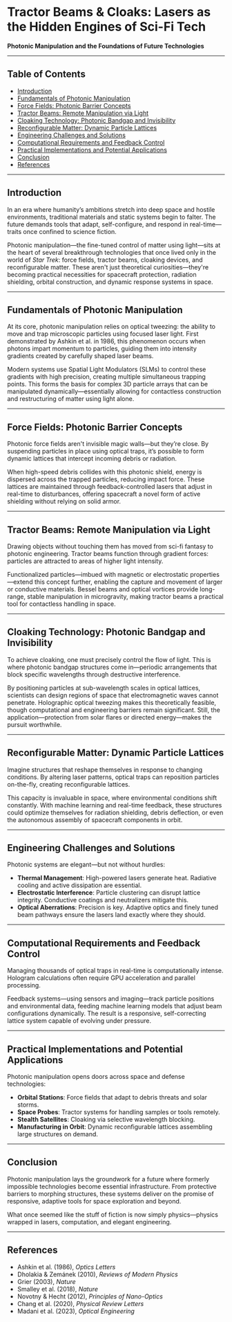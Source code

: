 # **Tractor Beams & Cloaks: Lasers as the Hidden Engines of Sci-Fi Tech**

**Photonic Manipulation and the Foundations of Future Technologies**

---

## Table of Contents

- [Introduction](#introduction)  
- [Fundamentals of Photonic Manipulation](#fundamentals-of-photonic-manipulation)  
- [Force Fields: Photonic Barrier Concepts](#force-fields-photonic-barrier-concepts)  
- [Tractor Beams: Remote Manipulation via Light](#tractor-beams-remote-manipulation-via-light)  
- [Cloaking Technology: Photonic Bandgap and Invisibility](#cloaking-technology-photonic-bandgap-and-invisibility)  
- [Reconfigurable Matter: Dynamic Particle Lattices](#reconfigurable-matter-dynamic-particle-lattices)  
- [Engineering Challenges and Solutions](#engineering-challenges-and-solutions)  
- [Computational Requirements and Feedback Control](#computational-requirements-and-feedback-control)  
- [Practical Implementations and Potential Applications](#practical-implementations-and-potential-applications)  
- [Conclusion](#conclusion)  
- [References](#references)

---

## Introduction

In an era where humanity’s ambitions stretch into deep space and hostile environments, traditional materials and static systems begin to falter. The future demands tools that adapt, self-configure, and respond in real-time—traits once confined to science fiction. 

Photonic manipulation—the fine-tuned control of matter using light—sits at the heart of several breakthrough technologies that once lived only in the world of *Star Trek*: force fields, tractor beams, cloaking devices, and reconfigurable matter. These aren't just theoretical curiosities—they're becoming practical necessities for spacecraft protection, radiation shielding, orbital construction, and dynamic response systems in space.

---

## Fundamentals of Photonic Manipulation

At its core, photonic manipulation relies on optical tweezing: the ability to move and trap microscopic particles using focused laser light. First demonstrated by Ashkin et al. in 1986, this phenomenon occurs when photons impart momentum to particles, guiding them into intensity gradients created by carefully shaped laser beams.

Modern systems use Spatial Light Modulators (SLMs) to control these gradients with high precision, creating multiple simultaneous trapping points. This forms the basis for complex 3D particle arrays that can be manipulated dynamically—essentially allowing for contactless construction and restructuring of matter using light alone.

---

## Force Fields: Photonic Barrier Concepts

Photonic force fields aren't invisible magic walls—but they’re close. By suspending particles in place using optical traps, it’s possible to form dynamic lattices that intercept incoming debris or radiation.

When high-speed debris collides with this photonic shield, energy is dispersed across the trapped particles, reducing impact force. These lattices are maintained through feedback-controlled lasers that adjust in real-time to disturbances, offering spacecraft a novel form of active shielding without relying on solid armor.

---

## Tractor Beams: Remote Manipulation via Light

Drawing objects without touching them has moved from sci-fi fantasy to photonic engineering. Tractor beams function through gradient forces: particles are attracted to areas of higher light intensity.

Functionalized particles—imbued with magnetic or electrostatic properties—extend this concept further, enabling the capture and movement of larger or conductive materials. Bessel beams and optical vortices provide long-range, stable manipulation in microgravity, making tractor beams a practical tool for contactless handling in space.

---

## Cloaking Technology: Photonic Bandgap and Invisibility

To achieve cloaking, one must precisely control the flow of light. This is where photonic bandgap structures come in—periodic arrangements that block specific wavelengths through destructive interference.

By positioning particles at sub-wavelength scales in optical lattices, scientists can design regions of space that electromagnetic waves cannot penetrate. Holographic optical tweezing makes this theoretically feasible, though computational and engineering barriers remain significant. Still, the application—protection from solar flares or directed energy—makes the pursuit worthwhile.

---

## Reconfigurable Matter: Dynamic Particle Lattices

Imagine structures that reshape themselves in response to changing conditions. By altering laser patterns, optical traps can reposition particles on-the-fly, creating reconfigurable lattices.

This capacity is invaluable in space, where environmental conditions shift constantly. With machine learning and real-time feedback, these structures could optimize themselves for radiation shielding, debris deflection, or even the autonomous assembly of spacecraft components in orbit.

---

## Engineering Challenges and Solutions

Photonic systems are elegant—but not without hurdles:

- **Thermal Management**: High-powered lasers generate heat. Radiative cooling and active dissipation are essential.
- **Electrostatic Interference**: Particle clustering can disrupt lattice integrity. Conductive coatings and neutralizers mitigate this.
- **Optical Aberrations**: Precision is key. Adaptive optics and finely tuned beam pathways ensure the lasers land exactly where they should.

---

## Computational Requirements and Feedback Control

Managing thousands of optical traps in real-time is computationally intense. Hologram calculations often require GPU acceleration and parallel processing.

Feedback systems—using sensors and imaging—track particle positions and environmental data, feeding machine learning models that adjust beam configurations dynamically. The result is a responsive, self-correcting lattice system capable of evolving under pressure.

---

## Practical Implementations and Potential Applications

Photonic manipulation opens doors across space and defense technologies:

- **Orbital Stations**: Force fields that adapt to debris threats and solar storms.  
- **Space Probes**: Tractor systems for handling samples or tools remotely.  
- **Stealth Satellites**: Cloaking via selective wavelength blocking.  
- **Manufacturing in Orbit**: Dynamic reconfigurable lattices assembling large structures on demand.

---

## Conclusion

Photonic manipulation lays the groundwork for a future where formerly impossible technologies become essential infrastructure. From protective barriers to morphing structures, these systems deliver on the promise of responsive, adaptive tools for space exploration and beyond.

What once seemed like the stuff of fiction is now simply physics—physics wrapped in lasers, computation, and elegant engineering.

---

## References

- Ashkin et al. (1986), *Optics Letters*  
- Dholakia & Zemánek (2010), *Reviews of Modern Physics*  
- Grier (2003), *Nature*  
- Smalley et al. (2018), *Nature*  
- Novotny & Hecht (2012), *Principles of Nano-Optics*  
- Chang et al. (2020), *Physical Review Letters*  
- Madani et al. (2023), *Optical Engineering*
